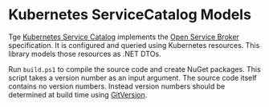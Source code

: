 # Kubernetes ServiceCatalog Models

Tge [Kubernetes Service Catalog](https://kubernetes.io/docs/concepts/extend-kubernetes/service-catalog/) implements the [Open Service Broker](https://www.openservicebrokerapi.org/) specification. It is configured and queried using Kubernetes resources. This library models those resources as .NET DTOs.

Run `build.ps1` to compile the source code and create NuGet packages.
This script takes a version number as an input argument. The source code itself contains no version numbers. Instead version numbers should be determined at build time using [GitVersion](http://gitversion.readthedocs.io/).
